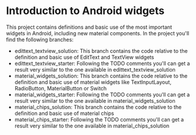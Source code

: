 # Introduction to Android widgets

This project contains definitions and basic use of the most important widgets in Android, including new material components. In the project you'll find the following branches: 

* edittext_textview_solution: This branch contains the code relative to the definition and basic use of EditText and TextView widgets
* edittext_textview_starter: Following the TODO comments you'll can get a result very similar to the one available in edittext_textview_solution
* material_widgets_solution: This branch contains the code relative to the definition and basic use of material widgets like TextInputLayout, RadioButton, MaterialButton or Switch
* material_widgets_starter: Following the TODO comments you'll can get a result very similar to the one available in material_widgets_solution
* material_chips_solution: This branch contains the code relative to the definition and basic use of material chips
* material_chips_starter: Following the TODO comments you'll can get a result very similar to the one available in material_chips_solution
